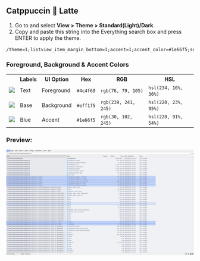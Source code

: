 ## Catppuccin 🌻 Latte

1. Go to and select **View > Theme > Standard(Light)/Dark**.
2. Copy and paste this string into the Everything search box and press ENTER to apply the theme.

```
/theme=1;listview_item_margin_bottom=1;accent=1;accent_color=#1e66f5;selected_border=1;selected_border_color=#1e66f5;highlight_background_color=#acb0be;highlight_foreground_color=#4c4f69;translucent_selection_rectangle_background_color=#eff1f5;translucent_selection_rectangle_border_color=#1e66f5
```

### Foreground, Background & Accent Colors
<table>
	<tr>
		<th></th>
		<th>Labels</th>
		<th>UI Option</th>
		<th>Hex</th>
		<th>RGB</th>
		<th>HSL</th>
	</tr>
	<tr>
		<td><img src="https://pomf2.lain.la/f/1t21qz6.png" width="23"/></td>
		<td>Text</td>
		<td>Foreground</td>
		<td><code>#4c4f69</code></td>
		<td><code>rgb(76, 79, 105)</code></td>
		<td><code>hsl(234, 16%, 36%)</code></td>
	</tr>
	<tr>
		<td><img src="https://pomf2.lain.la/f/9q3xb6ha.png" width="23"/></td>
		<td>Base</td>
		<td>Background</td>
		<td><code>#eff1f5</code></td>
		<td><code>rgb(239, 241, 245)</code></td>
		<td><code>hsl(220, 23%, 95%)</code></td>
	</tr>
	<tr>
		<td><img src="https://pomf2.lain.la/f/i8xawf07.png" width="23"/></td>
		<td>Blue</td>
		<td>Accent</td>
		<td><code>#1e66f5</code></td>
		<td><code>rgb(30, 102, 245)</code></td>
		<td><code>hsl(220, 91%, 54%)</code></td>
	</tr>
</table>

### Preview:

<p align="center">
	<img src="../../assets/latte.webp"/>
</p>